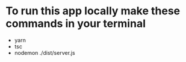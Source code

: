# To run this app locally make these commands in your terminal

* yarn 
* tsc
* nodemon ./dist/server.js